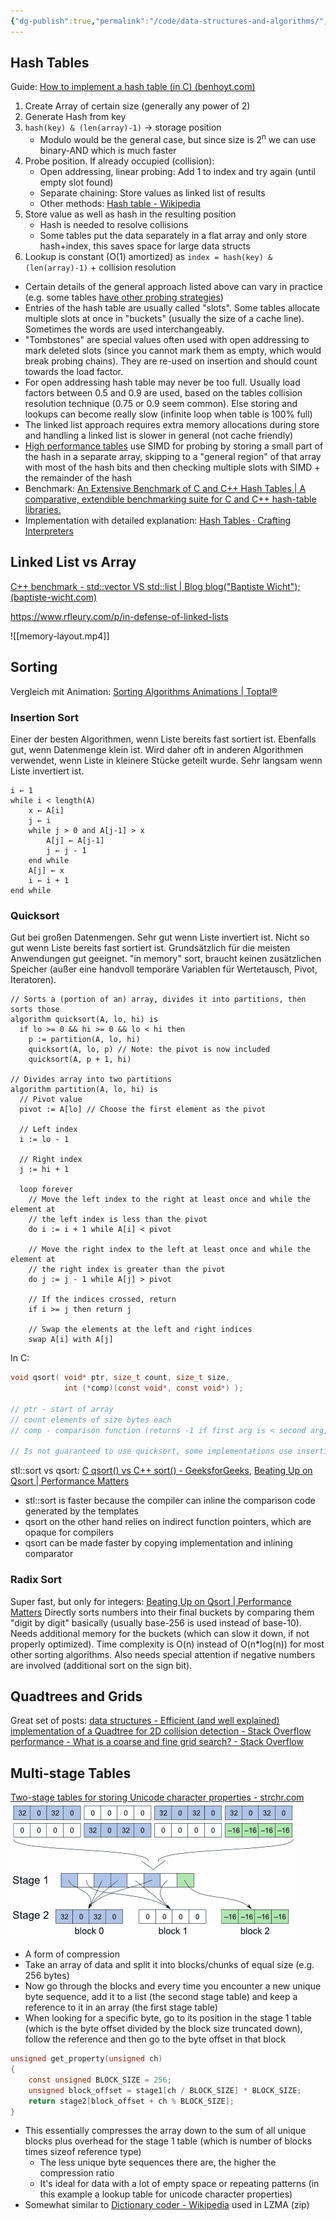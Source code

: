 ```yaml
---
{"dg-publish":true,"permalink":"/code/data-structures-and-algorithms/","tags":["knowledge-base","german"],"created":"2025-08-22T22:09:49.908+02:00","updated":"2025-08-22T14:28:24.644+02:00"}
---
```


## Hash Tables
Guide: [How to implement a hash table (in C) (benhoyt.com)](https://benhoyt.com/writings/hash-table-in-c/)

1. Create Array of certain size (generally any power of 2)
2. Generate Hash from key
3. `hash(key) & (len(array)-1)` -> storage position
	- Modulo would be the general case, but since size is 2<sup>n</sup> we can use binary-AND which is much faster
4. Probe position. If already occupied (collision):
	- Open addressing, linear probing: Add 1 to index and try again (until empty slot found)
	- Separate chaining: Store values as linked list of results
	- Other methods: [Hash table - Wikipedia](https://en.wikipedia.org/wiki/Hash_table#Collision_resolution)
5. Store value as well as hash in the resulting position
	- Hash is needed to resolve collisions
	- Some tables put the data separately in a flat array and only store hash+index, this saves space for large data structs
6. Lookup is constant (O(1) amortized) as `index = hash(key) & (len(array)-1)` + collision resolution

- Certain details of the general approach listed above can vary in practice (e.g. some tables [have other probing strategies](https://facebookincubator.github.io/velox/develop/hash-table.html))
- Entries of the hash table are usually called "slots". Some tables allocate multiple slots at once in "buckets" (usually the size of a cache line). Sometimes the words are used interchangeably.
- "Tombstones" are special values often used with open addressing to mark deleted slots (since you cannot mark them as empty, which would break probing chains). They are re-used on insertion and should count towards the load factor.
- For open addressing hash table may never be too full. Usually load factors between 0.5 and 0.9 are used, based on the tables collision resolution technique (0.75 or 0.9 seem common). Else storing and lookups can become really slow (infinite loop when table is 100% full)
- The linked list approach requires extra memory allocations during store and handling a linked list is slower in general (not cache friendly)
- [High performance tables](https://abseil.io/about/design/swisstables) use SIMD for probing by storing a small part of the hash in a separate array, skipping to a "general region" of that array with most of the hash bits and then checking multiple slots with SIMD + the remainder of the hash
- Benchmark: [An Extensive Benchmark of C and C++ Hash Tables | A comparative, extendible benchmarking suite for C and C++ hash-table libraries.](https://jacksonallan.github.io/c_cpp_hash_tables_benchmark/)
- Implementation with detailed explanation: [Hash Tables · Crafting Interpreters](https://craftinginterpreters.com/hash-tables.html)
## Linked List vs Array
[C++ benchmark - std::vector VS std::list | Blog blog("Baptiste Wicht"); (baptiste-wicht.com)](https://baptiste-wicht.com/posts/2012/11/cpp-benchmark-vector-vs-list.html)

https://www.rfleury.com/p/in-defense-of-linked-lists

![[memory-layout.mp4]]
## Sorting
Vergleich mit Animation: [Sorting Algorithms Animations | Toptal®](https://www.toptal.com/developers/sorting-algorithms)
### Insertion Sort
Einer der besten Algorithmen, wenn Liste bereits fast sortiert ist. Ebenfalls gut, wenn Datenmenge klein ist. Wird daher oft in anderen Algorithmen verwendet, wenn Liste in kleinere Stücke geteilt wurde.
Sehr langsam wenn Liste invertiert ist.
```
i ← 1
while i < length(A)
    x ← A[i]
    j ← i
    while j > 0 and A[j-1] > x
        A[j] ← A[j-1]
        j ← j - 1
    end while
    A[j] ← x
    i ← i + 1
end while
```
### Quicksort
Gut bei großen Datenmengen.
Sehr gut wenn Liste invertiert ist.
Nicht so gut wenn Liste bereits fast sortiert ist.
Grundsätzlich für die meisten Anwendungen gut geeignet.
"in memory" sort, braucht keinen zusätzlichen Speicher (außer eine handvoll temporäre Variablen für Wertetausch, Pivot, Iteratoren).
```
// Sorts a (portion of an) array, divides it into partitions, then sorts those
algorithm quicksort(A, lo, hi) is 
  if lo >= 0 && hi >= 0 && lo < hi then
    p := partition(A, lo, hi) 
    quicksort(A, lo, p) // Note: the pivot is now included
    quicksort(A, p + 1, hi) 

// Divides array into two partitions
algorithm partition(A, lo, hi) is 
  // Pivot value
  pivot := A[lo] // Choose the first element as the pivot

  // Left index
  i := lo - 1 

  // Right index
  j := hi + 1

  loop forever 
    // Move the left index to the right at least once and while the element at
    // the left index is less than the pivot
    do i := i + 1 while A[i] < pivot
    
    // Move the right index to the left at least once and while the element at
    // the right index is greater than the pivot
    do j := j - 1 while A[j] > pivot

    // If the indices crossed, return
    if i >= j then return j
    
    // Swap the elements at the left and right indices
    swap A[i] with A[j]
```

In C:
```C
void qsort( void* ptr, size_t count, size_t size,
            int (*comp)(const void*, const void*) );

// ptr - start of array
// count elements of size bytes each
// comp - comparison function (returns -1 if first arg is < second arg, 1 if > and 0 if equal)

// Is not guaranteed to use quicksort, some implementations use insertion sort for small arrays or merge sort
```

stl::sort vs qsort: [C qsort() vs C++ sort() - GeeksforGeeks](https://www.geeksforgeeks.org/c-qsort-vs-c-sort/), [Beating Up on Qsort | Performance Matters](https://travisdowns.github.io/blog/2019/05/22/sorting.html)
- stl::sort is faster because the compiler can inline the comparison code generated by the templates
- qsort on the other hand relies on indirect function pointers, which are opaque for compilers
- qsort can be made faster by copying implementation and inlining comparator
### Radix Sort
Super fast, but only for integers: [Beating Up on Qsort | Performance Matters](https://travisdowns.github.io/blog/2019/05/22/sorting.html)
Directly sorts numbers into their final buckets by comparing them "digit by digit" basically (usually base-256 is used instead of base-10).
Needs additional memory for the buckets (which can slow it down, if not properly optimized).
Time complexity is O(n) instead of O(n\*log(n)) for most other sorting algorithms.
Also needs special attention if negative numbers are involved (additional sort on the sign bit).
## Quadtrees and Grids
Great set of posts: 
[data structures - Efficient (and well explained) implementation of a Quadtree for 2D collision detection - Stack Overflow](https://stackoverflow.com/questions/41946007/efficient-and-well-explained-implementation-of-a-quadtree-for-2d-collision-det)
[performance - What is a coarse and fine grid search? - Stack Overflow](https://stackoverflow.com/questions/59795569/what-is-a-coarse-and-fine-grid-search)
## Multi-stage Tables
[Two-stage tables for storing Unicode character properties - strchr.com](https://www.strchr.com/multi-stage_tables)
![Pasted image 20250822142419.png](/img/user/_attachments/Pasted%20image%2020250822142419.png)
- A form of compression
- Take an array of data and split it into blocks/chunks of equal size (e.g. 256 bytes)
- Now go through the blocks and every time you encounter a new unique byte sequence, add it to a list (the second stage table) and keep a reference to it in an array (the first stage table)
- When looking for a specific byte, go to its position in the stage 1 table (which is the byte offset divided by the block size truncated down), follow the reference and then go to the byte offset in that block
```C
unsigned get_property(unsigned ch)
{
    const unsigned BLOCK_SIZE = 256;
    unsigned block_offset = stage1[ch / BLOCK_SIZE] * BLOCK_SIZE;
    return stage2[block_offset + ch % BLOCK_SIZE];
}
```
- This essentially compresses the array down to the sum of all unique blocks plus overhead for the stage 1 table (which is number of blocks times sizeof reference type)
	- The less unique byte sequences there are, the higher the compression ratio
	- It's ideal for data with a lot of empty space or repeating patterns (in this example a lookup table for unicode character properties)
- Somewhat similar to [Dictionary coder - Wikipedia](https://en.wikipedia.org/wiki/Dictionary_coder) used in LZMA (zip)